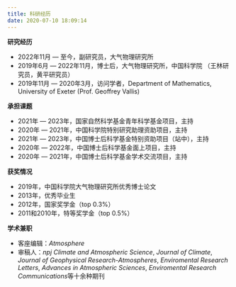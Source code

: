 ```yaml
---
title: 科研经历
date: 2020-07-10 18:09:14
---
```


**研究经历**
- 2022年11月 — 至今，副研究员，大气物理研究所
- 2019年6月 — 2022年11月，博士后，大气物理研究所，中国科学院 （王林研究员，黄平研究员）
- 2019年11月 — 2020年3月，访问学者，Department of Mathematics, University of Exeter (Prof. Geoffrey Vallis)

**承担课题**
- 2021年 — 2023年，国家自然科学基金青年科学基金项目，主持
- 2020年 — 2021年，中国科学院特别研究助理资助项目，主持
- 2021年 — 2023年，中国博士后科学基金特别资助项目（站中），主持
- 2020年 — 2022年，中国博士后科学基金面上项目，主持
- 2020年 — 2021年，中国博士后科学基金学术交流项目，主持

**获奖情况**
- 2019年，中国科学院大气物理研究所优秀博士论文
- 2013年，优秀毕业生
- 2012年，国家奖学金（top 0.3%）
- 2011和2010年，特等奖学金（top 0.5%）

**学术兼职**
- 客座编辑：*Atmosphere*
- 审稿人：*npj Climate and Atmospheric Science*, *Journal of Climate*, *Journal of Geophysical Research-Atmospheres*, *Enviromental Research Letters*, *Advances in Atmospheric Sciences*, *Enviromental Research Communications*等十余种期刊
